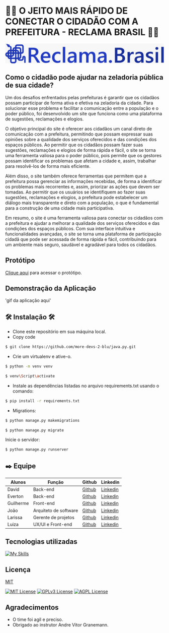 <h1> 👩‍🦽 O JEITO MAIS RÁPIDO DE CONECTAR O CIDADÃO COM A PREFEITURA - RECLAMA BRASIL 👩‍🦽 </h1>


<p>
  <img src="logobanner.jpeg" width=900px/>
</p>


## Como o cidadão pode ajudar na zeladoria pública de sua cidade?

Um dos desafios enfrentados pelas prefeituras é garantir que os cidadãos possam participar de forma ativa e efetiva na zeladoria da cidade. Para solucionar esse problema e facilitar a comunicação entre a população e o poder público, foi desenvolvido um site que funciona como uma plataforma de sugestões, reclamações e elogios.

O objetivo principal do site é oferecer aos cidadãos um canal direto de comunicação com a prefeitura, permitindo que possam expressar suas opiniões sobre a qualidade dos serviços oferecidos e das condições dos espaços públicos. Ao permitir que os cidadãos possam fazer suas sugestões, reclamações e elogios de forma rápida e fácil, o site se torna uma ferramenta valiosa para o poder público, pois permite que os gestores possam identificar os problemas que afetam a cidade e, assim, trabalhar para resolvê-los de forma mais eficiente.

Além disso, o site também oferece ferramentas que permitem que a prefeitura possa gerenciar as informações recebidas, de forma a identificar os problemas mais recorrentes e, assim, priorizar as ações que devem ser tomadas. Ao permitir que os usuários se identifiquem ao fazer suas sugestões, reclamações e elogios, a prefeitura pode estabelecer um diálogo mais transparente e direto com a população, o que é fundamental para a construção de uma cidade mais participativa.

Em resumo, o site é uma ferramenta valiosa para conectar os cidadãos com a prefeitura e ajudar a melhorar a qualidade dos serviços oferecidos e das condições dos espaços públicos. Com sua interface intuitiva e funcionalidades avançadas, o site se torna uma plataforma de participação cidadã que pode ser acessada de forma rápida e fácil, contribuindo para um ambiente mais seguro, saudável e agradável para todos os cidadãos.


## Protótipo
<a href="'''https://www.figma.com/file/KJx9h6AVgJvr1x4J7j613n/luiza-bissoni's-team-library?node-id=537%3A36&t=2bLavk7wJ4WcgBW6-1'''">Clique aqui</a> para acessar o protótipo.

## Demonstração da Aplicação

'gif da aplicação aqui'

## 🛠️ Instalação 🛠️

- Clone este repositório em sua máquina local.
- Copy code
```bash
$ git clone https://github.com/more-devs-2-blu/java.py.git
```
- Crie um virtualenv e ative-o.
```bash
$ python -m venv venv
```
```bash
$ venv\Script\activate
```
- Instale as dependências listadas no arquivo requirements.txt usando o comando:
```bash
$ pip install -r requirements.txt
```
- Migrations:
```bash
$ python manage.py makemigrations
```
```bash
$ python manage.py migrate
```
Inicie o servidor:
```bash
$ python manage.py runserver
```



## ✒️ Equipe


| Alunos                              | Função                      |  Github                                       | Linkedin      |
| ----------------------------------- | --------------------------- | --------------------------------------------- |-------------|
| David                               | Back-end                    |  [Github](https://github.com/davidsimas)       | [Linkedin](https://www.linkedin.com/in/david-simas81/)
| Everton                             | Back-end                   | [Github](https://github.com/EvertonDenega)    | [Linkedin](https://www.linkedin.com/in/evertonds/)
| Guilherme                           | Front-end          | [Github](https://github.com/guiwamser)     | [Linkedin](https://www.linkedin.com/in/guilhermewamser/)
| João                                | Arquiteto de software     | [Github](https://github.com/JoaoCasali)   | [Linkedin](https://www.linkedin.com/in/joao-vitor-casali/)
| Larissa                          | Gerente de projetos                    | [Github](https://github.com/lsebold) | [Linkedin](https://www.linkedin.com/in/larissahsebold/)
| Luiza                              |  UX/UI e Front-end                   | [Github](https://github.com/LuizaBissoni)        | [Linkedin](https://www.linkedin.com/in/luizabissoni/)

## Tecnologias utilizadas
[![My Skills](https://skills.thijs.gg/icons?i=python,js,html,css,django,docker,mysql,git,figma)](https://skills.thijs.gg)

## Licença

[MIT](https://choosealicense.com/licenses/mit/)

[![MIT License](https://img.shields.io/badge/License-MIT-green.svg)](https://choosealicense.com/licenses/mit/) 
[![GPLv3 License](https://img.shields.io/badge/License-GPL%20v3-yellow.svg)](https://opensource.org/licenses/)
[![AGPL License](https://img.shields.io/badge/license-AGPL-blue.svg)](http://www.gnu.org/licenses/agpl-3.0)

## Agradecimentos

* O time foi agil e preciso.
* Obrigado ao instrutor Andre Vitor Granemann.
